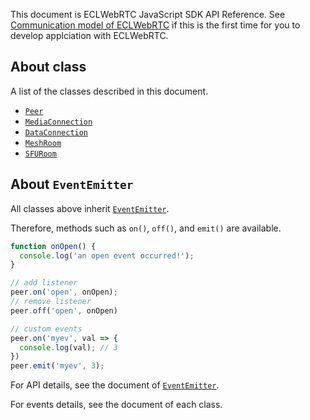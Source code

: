 This document is ECLWebRTC JavaScript SDK API Reference.
See [Communication model of ECLWebRTC](https://webrtc.ecl.ntt.com/en/communication-model.html) if this is the first time for you to develop applciation with ECLWebRTC.

## About class

A list of the classes described in this document.

- [`Peer`](./peer)
- [`MediaConnection`](./mediaconnection)
- [`DataConnection`](./dataconnection)
- [`MeshRoom`](./meshroom)
- [`SFURoom`](./sfuroom)

## About `EventEmitter`

All classes above inherit [`EventEmitter`](https://nodejs.org/api/events.html#events_class_eventemitter).

Therefore, methods such as `on()`, `off()`, and `emit()` are available.

```js
function onOpen() {
  console.log('an open event occurred!');
}

// add listener
peer.on('open', onOpen);
// remove listener
peer.off('open', onOpen)

// custom events
peer.on('myev', val => {
  console.log(val); // 3
})
peer.emit('myev', 3);
```

For API details, see the document of [`EventEmitter`](https://nodejs.org/api/events.html#events_class_eventemitter).

For events details, see the document of each class.

